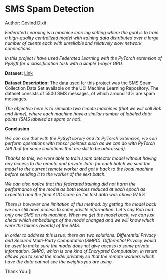 # SMS Spam Detection

Author: [Govind Dixit](https://github.com/GOVINDDIXIT)

*Federated Learning is a machine learning setting where the goal is to train a high-quality centralized model with training data distributed over a large number of clients each with unreliable and relatively slow network connections.*

*In this project I have used Federated Learning with the PyTorch extension of PySyft for a classification task with a simple 1-layer GRU.* 

**Dataset:**
[Link](https://archive.ics.uci.edu/ml/datasets/sms+spam+collection)

**Dataset Description:**
The data used for this project was the SMS Spam Collection Data Set available on the UCI Machine Learning Repository. The dataset consists of 5500 SMS messages, of which around 13% are spam messages.

*The objective here is to simulate two remote machines (that we will call Bob and Anne), where each machine have a similar number of labeled data points (SMS labeled as spam or not).*


**Conclusion**

*We can see that with the PySyft library and its PyTorch extension, we can perform operations with tensor pointers such as we can do with PyTorch API (but for some limitations that are still to be addressed).*

*Thanks to this, we were able to train spam detector model without having any access to the remote and private data: for each batch we sent the model to the current remote worker and got it back to the local machine before sending it to the worker of the next batch.*

*We can also notice that this federated training did not harm the performance of the model as both losses reduced at each epoch as expected and the final AUC score on the test data was above 97.5%.*

*There is however one limitation of this method: by getting the model back we can still have access to some private information. Let's say Bob had only one SMS on his machine. When we get the model back, we can just check which embeddings of the model changed and we will know which were the tokens (words) of the SMS.*

*In order to address this issue, there are two solutions: Differential Privacy and Secured Multi-Party Computation (SMPC). Differential Privacy would be used to make sure the model does not give access to some private information. SMPC, which is one kind of Encrypted Computation, in return allows you to send the model privately so that the remote workers which have the data cannot see the weights you are using.*

Thank You 🤞
